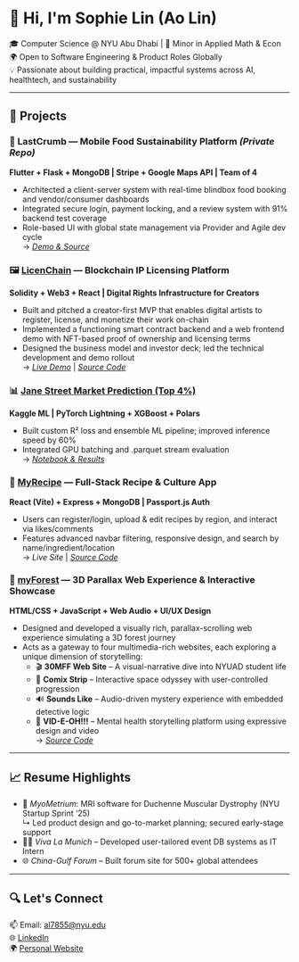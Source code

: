 # 👋 Hi, I'm Sophie Lin (Ao Lin)

🎓 Computer Science @ NYU Abu Dhabi | 🧠 Minor in Applied Math & Econ  
🌍 Open to Software Engineering & Product Roles Globally  
💡 Passionate about building practical, impactful systems across AI, healthtech, and sustainability

---

## 🔧 Projects

### 🍱 LastCrumb — Mobile Food Sustainability Platform *(Private Repo)*
**Flutter + Flask + MongoDB | Stripe + Google Maps API | Team of 4**  
- Architected a client-server system with real-time blindbox food booking and vendor/consumer dashboards  
- Integrated secure login, payment locking, and a review system with 91% backend test coverage  
- Role-based UI with global state management via Provider and Agile dev cycle  
→ *[Demo & Source](https://github.com/your-username/lastcrumb-app)*

### 🖼️ [LicenChain](https://github.com/Sophie-l-l/LicenChain/blob/main/README.md) — Blockchain IP Licensing Platform  
**Solidity + Web3 + React | Digital Rights Infrastructure for Creators**  
- Built and pitched a creator-first MVP that enables digital artists to register, license, and monetize their work on-chain  
- Implemented a functioning smart contract backend and a web frontend demo with NFT-based proof of ownership and licensing terms  
- Designed the business model and investor deck; led the technical development and demo rollout  
→ *[Live Demo](https://www.youtube.com/watch?v=SfKDjerUZ3E)* | *[Source Code](https://github.com/Sophie-l-l/LicenChain/blob/main/LicenChain%20(2).sol)*

### 📊 [Jane Street Market Prediction (Top 4%)](https://github.com/your-username/jane-street-predictor)  
**Kaggle ML | PyTorch Lightning + XGBoost + Polars**  
- Built custom R² loss and ensemble ML pipeline; improved inference speed by 60%  
- Integrated GPU batching and .parquet stream evaluation  
→ *[Notebook & Results](https://github.com/your-username/jane-street-predictor)*

### 📖 [MyRecipe](hhttps://github.com/Sophie-l-l/AIT_MyRecipeTree/blob/main/README.md) — Full-Stack Recipe & Culture App  
**React (Vite) + Express + MongoDB | Passport.js Auth**  
- Users can register/login, upload & edit recipes by region, and interact via likes/comments  
- Features advanced navbar filtering, responsive design, and search by name/ingredient/location  
→ *Live Site* | *[Source Code](https://github.com/Sophie-l-l/AIT_MyRecipeTree/tree/main/MyRecipeTree)*

### 🌲 [myForest](https://github.com/Sophie-l-l/myForest) — 3D Parallax Web Experience & Interactive Showcase  
**HTML/CSS + JavaScript + Web Audio + UI/UX Design**  
- Designed and developed a visually rich, parallax-scrolling web experience simulating a 3D forest journey  
- Acts as a gateway to four multimedia-rich websites, each exploring a unique dimension of storytelling:
  - 🎬 **30MFF Web Site** – A visual-narrative dive into NYUAD student life  
  - 🚀 **Comix Strip** – Interactive space odyssey with user-controlled progression  
  - 🔊 **Sounds Like** – Audio-driven mystery experience with embedded detective logic  
  - 💬 **VID-E-OH!!!** – Mental health storytelling platform using expressive design and video  
→ *[Source Code](https://github.com/Sophie-l-l/myForest)*

---

## 📈 Resume Highlights

- 🧠 *MyoMetrium*: MRI software for Duchenne Muscular Dystrophy (NYU Startup Sprint ‘25)  
  ↳ Led product design and go-to-market planning; secured early-stage support  
- 🧑‍💼 *Viva La Munich* – Developed user-tailored event DB systems as IT Intern  
- 🌐 *China-Gulf Forum* – Built forum site for 500+ global attendees

---

## 🔍 Let's Connect

📫 Email: al7855@nyu.edu  
🌐 [LinkedIn](https://www.linkedin.com/in/sophie-lin-859725262/)  
🌍 [Personal Website](https://sophie-l-l.github.io/)

